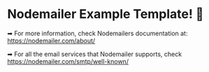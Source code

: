 # Nodemailer Example Template! 📧

➡ For more information, check Nodemailers documentation at: https://nodemailer.com/about/

➡ For all the email services that Nodemailer supports, check https://nodemailer.com/smtp/well-known/
